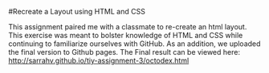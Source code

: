 #Recreate a Layout using HTML and CSS

This assignment paired me with a classmate to re-create an html layout.
This exercise was meant to bolster knowledge of HTML and CSS while continuing to familiarize ourselves with
GitHub. As an addition, we uploaded the final version to Github pages.
The Final result can be viewed here: http://sarrahv.github.io/tiy-assignment-3/octodex.html

